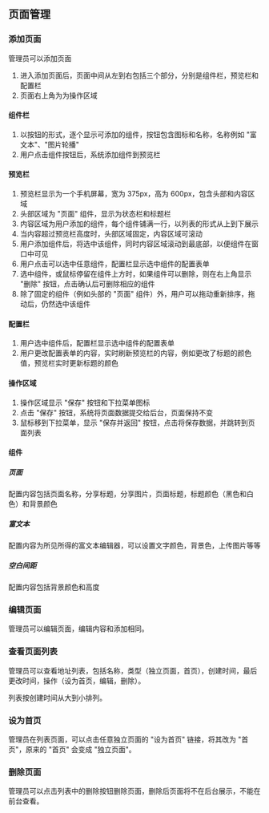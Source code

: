 ## 页面管理

### 添加页面

管理员可以添加页面

1. 进入添加页面后，页面中间从左到右包括三个部分，分别是组件栏，预览栏和配置栏
2. 页面右上角为为操作区域

#### 组件栏

1. 以按钮的形式，逐个显示可添加的组件，按钮包含图标和名称，名称例如 "富文本"、"图片轮播"
2. 用户点击组件按钮后，系统添加组件到预览栏

#### 预览栏

1. 预览栏显示为一个手机屏幕，宽为 375px，高为 600px，包含头部和内容区域
2. 头部区域为 "页面" 组件，显示为状态栏和标题栏
3. 内容区域为用户添加的组件，每个组件铺满一行，以列表的形式从上到下展示
4. 当内容超过预览栏高度时，头部区域固定，内容区域可滚动
4. 用户添加组件后，将选中该组件，同时内容区域滚动到最底部，以便组件在窗口中可见
5. 用户点击可以选中任意组件，配置栏显示选中组件的配置表单
6. 选中组件，或鼠标停留在组件上方时，如果组件可以删除，则在右上角显示 "删除" 按钮，点击确认后可删除相应的组件
7. 除了固定的组件（例如头部的 "页面" 组件）外，用户可以拖动重新排序，拖动后，仍然选中该组件

#### 配置栏

1. 用户选中组件后，配置栏显示选中组件的配置表单
2. 用户更改配置表单的内容，实时刷新预览栏的内容，例如更改了标题的颜色值，预览栏实时更新标题的颜色

#### 操作区域

1. 操作区域显示 "保存" 按钮和下拉菜单图标
2. 点击 "保存" 按钮，系统将页面数据提交给后台，页面保持不变
3. 鼠标移到下拉菜单，显示 "保存并返回" 按钮，点击将保存数据，并跳转到页面列表

#### 组件

##### 页面

配置内容包括页面名称，分享标题，分享图片，页面标题，标题颜色（黑色和白色）和背景颜色

##### 富文本

配置内容为所见所得的富文本编辑器，可以设置文字颜色，背景色，上传图片等等

##### 空白间距

配置内容包括背景颜色和高度

### 编辑页面

管理员可以编辑页面，编辑内容和添加相同。

### 查看页面列表

管理员可以查看地址列表，包括名称，类型（独立页面，首页），创建时间，最后更改时间，操作（设为首页，编辑，删除）。

列表按创建时间从大到小排列。

### 设为首页

管理员在列表页面，可以点击任意独立页面的 "设为首页" 链接，将其改为 "首页"，原来的 "首页" 会变成 "独立页面"。

### 删除页面

管理员可以点击列表中的删除按钮删除页面，删除后页面将不在后台展示，不能在前台查看。
